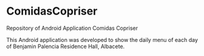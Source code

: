 # ComidasCopriser
Repository of Android Application Comidas Copriser

This Android application was developed to show the daily menu of each day of Benjamin Palencia Residence Hall, Albacete.
